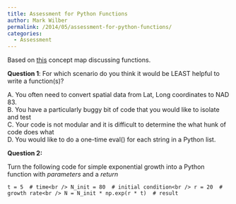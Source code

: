 ```yaml
---
title: Assessment for Python Functions
author: Mark Wilber
permalink: /2014/05/assessment-for-python-functions/
categories:
  - Assessment
---
```

Based on [this][1] concept map discussing functions.

**Question 1**: For which scenario do you think it would be LEAST helpful to write a function(s)?

A. You often need to convert spatial data from Lat, Long coordinates to NAD 83.  
B. You have a particularly buggy bit of code that you would like to isolate and test  
C. Your code is not modular and it is difficult to determine the what hunk of code does what  
D. You would like to do a one-time eval() for each string in a Python list.

**Question 2:**

Turn the following code for simple exponential growth into a Python function with *parameters* and a *return*

`t = 5  # time<br />
N_init = 80  # initial condition<br />
r = 20  # growth rate<br />
N = N_init * np.exp(r * t)  # result `

&nbsp;

&nbsp;

 [1]: http://teaching.software-carpentry.org/2014/05/06/concept-map-functions/
